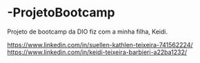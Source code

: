 # -ProjetoBootcamp

Projeto de bootcamp da DIO fiz com a minha filha, Keidi.

https://www.linkedin.com/in/suellen-kathlen-teixeira-741562224/               
https://www.linkedin.com/in/keidi-teixeira-barbieri-a22ba1232/
